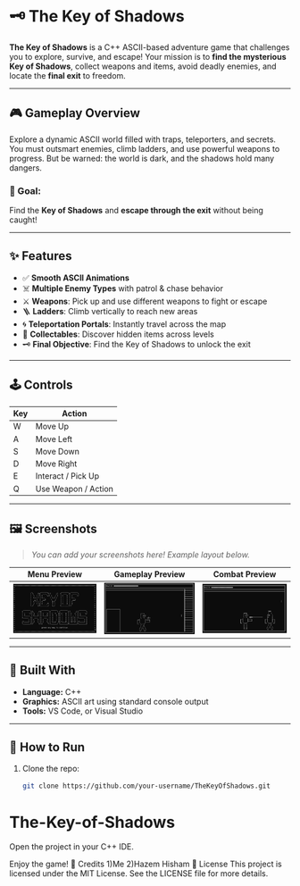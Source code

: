 # 🗝️ The Key of Shadows

**The Key of Shadows** is a C++ ASCII-based adventure game that challenges you to explore, survive, and escape! Your mission is to **find the mysterious Key of Shadows**, collect weapons and items, avoid deadly enemies, and locate the **final exit** to freedom.

---

## 🎮 Gameplay Overview

Explore a dynamic ASCII world filled with traps, teleporters, and secrets. You must outsmart enemies, climb ladders, and use powerful weapons to progress. But be warned: the world is dark, and the shadows hold many dangers.

### 🧩 Goal:
Find the **Key of Shadows** and **escape through the exit** without being caught!

---

## ✨ Features

- ✅ **Smooth ASCII Animations**  
- ☠️ **Multiple Enemy Types** with patrol & chase behavior  
- ⚔️ **Weapons**: Pick up and use different weapons to fight or escape  
- 🪜 **Ladders**: Climb vertically to reach new areas  
- 🌀 **Teleportation Portals**: Instantly travel across the map  
- 💎 **Collectables**: Discover hidden items across levels  
- 🗝️ **Final Objective**: Find the Key of Shadows to unlock the exit

---

## 🕹️ Controls

| Key | Action         |
|-----|----------------|
| W   | Move Up        |
| A   | Move Left      |
| S   | Move Down      |
| D   | Move Right     |
| E   | Interact / Pick Up |
| Q   | Use Weapon / Action |

---

## 🖼️ Screenshots

> _You can add your screenshots here! Example layout below._

| Menu Preview | Gameplay Preview | Combat Preview |
|--------------|------------------|----------------|
| ![screenshot1](screenshots/screen1.png) | ![screenshot2](screenshots/screen2.png) | ![screenshot3](screenshots/screen3.png) |

---

## 🧠 Built With

- **Language:** C++  
- **Graphics:** ASCII art using standard console output   
- **Tools:**  VS Code, or Visual Studio

---

## 📁 How to Run

1. Clone the repo:
   ```bash
   git clone https://github.com/your-username/TheKeyOfShadows.git
# The-Key-of-Shadows
Open the project in your C++ IDE.

Enjoy the game!
🙏 Credits
1)Me
2)Hazem Hisham
📜 License
This project is licensed under the MIT License.
See the LICENSE file for more details.

